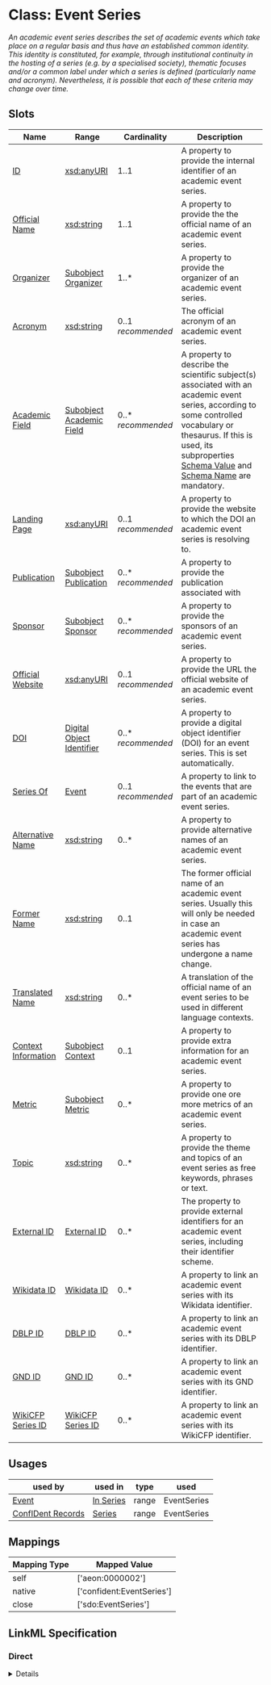# Class: Event Series
_An academic event series describes the set of academic events which take place on a regular basis and thus have an established common identity. This identity is constituted, for example, through institutional continuity in the hosting of a series (e.g. by a specialised society), thematic focuses and/or a common label under which a series is defined (particularly name and acronym). Nevertheless, it is possible that each of these criteria may change over time._






<!-- no inheritance hierarchy -->


## Slots

| Name | Range | Cardinality | Description  | 
| ---  | --- | --- | --- | 
| [ID](id.md) | [xsd:anyURI](http://www.w3.org/2001/XMLSchema#anyURI) | 1..1 | A property to provide the internal identifier of an academic event series.  | 
| [Official Name](official_name.md) | [xsd:string](http://www.w3.org/2001/XMLSchema#string) | 1..1 | A property to provide the the official name of an academic event series.  | 
| [Organizer](organized_by.md) | [Subobject Organizer](Organizer.md) | 1..* | A property to provide the organizer of an academic event series.  | 
| [Acronym](has_acronym.md) | [xsd:string](http://www.w3.org/2001/XMLSchema#string) | 0..1 _recommended_ | The official acronym of an academic event series.  | 
| [Academic Field](academic_field.md) | [Subobject Academic Field](AcademicField.md) | 0..* _recommended_ | A property to describe the scientific subject(s) associated with an academic event series, according to some controlled vocabulary or thesaurus. If this is used, its subproperties [Schema Value](schema_value.md) and [Schema Name](schema_name.md) are mandatory.  | 
| [Landing Page](landing_page.md) | [xsd:anyURI](http://www.w3.org/2001/XMLSchema#anyURI) | 0..1 _recommended_ | A property to provide the website to which the DOI an academic event series is resolving to.  | 
| [Publication](has_publication.md) | [Subobject Publication](Publication.md) | 0..* _recommended_ | A property to provide the publication associated with  | 
| [Sponsor](sponsored_by.md) | [Subobject Sponsor](Sponsor.md) | 0..* _recommended_ | A property to provide the sponsors of an academic event series.  | 
| [Official Website](website.md) | [xsd:anyURI](http://www.w3.org/2001/XMLSchema#anyURI) | 0..1 _recommended_ | A property to provide the URL the official website of an academic event series.  | 
| [DOI](has_doi.md) | [Digital Object Identifier](DigitalObjectId.md) | 0..* _recommended_ | A property to provide a digital object identifier (DOI) for an event series. This is set automatically.  | 
| [Series Of](series_of.md) | [Event](Event.md) | 0..1 _recommended_ | A property to link to the events that are part of an academic event series.  | 
| [Alternative Name](alternative_name.md) | [xsd:string](http://www.w3.org/2001/XMLSchema#string) | 0..* | A property to provide alternative names of an academic event series.  | 
| [Former Name](former_name.md) | [xsd:string](http://www.w3.org/2001/XMLSchema#string) | 0..1 | The former official name of an academic event series. Usually this will only be needed in case an academic event series has undergone a name change.  | 
| [Translated Name](translated_name.md) | [xsd:string](http://www.w3.org/2001/XMLSchema#string) | 0..* | A translation of the official name of an event series to be used in different language contexts.  | 
| [Context Information](context_info.md) | [Subobject Context](Context.md) | 0..1 | A property to provide extra information for an academic event series.  | 
| [Metric](has_metric.md) | [Subobject Metric](Metric.md) | 0..* | A property to provide one ore more metrics of an academic event series.  | 
| [Topic](has_topic.md) | [xsd:string](http://www.w3.org/2001/XMLSchema#string) | 0..* | A property to provide the theme and topics of an event series as free keywords, phrases or text.  | 
| [External ID](external_id.md) | [External ID](ExternalIdentifier.md) | 0..* | The property to provide external identifiers for an academic event series, including their identifier scheme.  | 
| [Wikidata ID](wikidata_id.md) | [Wikidata ID](WikidataId.md) | 0..* | A property to link an academic event series with its Wikidata identifier.  | 
| [DBLP ID](dpbl_id.md) | [DBLP ID](DblpId.md) | 0..* | A property to link an academic event series with its DBLP identifier.  | 
| [GND ID](gnd_id.md) | [GND ID](GndId.md) | 0..* | A property to link an academic event series with its GND identifier.  | 
| [WikiCFP Series ID](wikicfp_series_id.md) | [WikiCFP Series ID](WikiCfpSeriesId.md) | 0..* | A property to link an academic event series with its WikiCFP identifier.  | 


## Usages


| used by | used in | type | used |
| ---  | --- | --- | --- |
| [Event](Event.md) | [In Series](in_series.md) | range | EventSeries |
| [ConfIDent Records](ConfIDentRecords.md) | [Series](series.md) | range | EventSeries |












## Mappings

| Mapping Type | Mapped Value |
| ---  | ---  |
| self | ['aeon:0000002'] |
| native | ['confident:EventSeries'] |
| close | ['sdo:EventSeries'] |


## LinkML Specification

<!-- TODO: investigate https://stackoverflow.com/questions/37606292/how-to-create-tabbed-code-blocks-in-mkdocs-or-sphinx -->

### Direct

<details>
```yaml
name: EventSeries
description: An academic event series describes the set of academic events which take
  place on a regular basis and thus have an established common identity. This identity
  is constituted, for example, through institutional continuity in the hosting of
  a series (e.g. by a specialised society), thematic focuses and/or a common label
  under which a series is defined (particularly name and acronym). Nevertheless, it
  is possible that each of these criteria may change over time.
title: Event Series
from_schema: https://raw.githubusercontent.com/TIBHannover/ConfIDent_schema/%238_naming/src/linkml/ConfIDent_schema.yaml
close_mappings:
- sdo:EventSeries
slots:
- id
- official_name
- organized_by
- has_acronym
- academic_field
- landing_page
- has_publication
- sponsored_by
- website
- has_doi
- series_of
- alternative_name
- former_name
- translated_name
- context_info
- has_metric
- has_topic
- external_id
- wikidata_id
- dpbl_id
- gnd_id
- wikicfp_series_id
slot_usage:
  id:
    name: id
    description: A property to provide the internal identifier of an academic event
      series.
    ifabsent: string(confident:SeriesID)
  official_name:
    name: official_name
    description: A property to provide the the official name of an academic event
      series.
  organized_by:
    name: organized_by
    description: A property to provide the organizer of an academic event series.
  has_acronym:
    name: has_acronym
    description: The official acronym of an academic event series.
  landing_page:
    name: landing_page
    description: A property to provide the website to which the DOI an academic event
      series is resolving to.
  has_doi:
    name: has_doi
    description: A property to provide a digital object identifier (DOI) for an event
      series. This is set automatically.
  academic_field:
    name: academic_field
    description: A property to describe the scientific subject(s) associated with
      an academic event series, according to some controlled vocabulary or thesaurus.
      If this is used, its subproperties [Schema Value](schema_value.md) and [Schema
      Name](schema_name.md) are mandatory.
  website:
    name: website
    description: A property to provide the URL the official website of an academic
      event series.
  sponsored_by:
    name: sponsored_by
    description: A property to provide the sponsors of an academic event series.
  has_publication:
    name: has_publication
    description: A property to provide the publication associated with
    comments:
    - It will be most common that the publications of an academic event series are
      the set of publications associated with the individual events of the series.
  alternative_name:
    name: alternative_name
    description: A property to provide alternative names of an academic event series.
  former_name:
    name: former_name
    description: The former official name of an academic event series. Usually this
      will only be needed in case an academic event series has undergone a name change.
  translated_name:
    name: translated_name
    description: A translation of the official name of an event series to be used
      in different language contexts.
  has_topic:
    name: has_topic
    description: A property to provide the theme and topics of an event series as
      free keywords, phrases or text.
    comments:
    - Most likely the values of this property will be the set of topics and free keywords
      aggregated from the academic events of the series.
  has_metric:
    name: has_metric
    description: A property to provide one ore more metrics of an academic event series.
  context_info:
    name: context_info
    description: A property to provide extra information for an academic event series.
  external_id:
    name: external_id
    description: The property to provide external identifiers for an academic event
      series, including their identifier scheme.
  wikidata_id:
    name: wikidata_id
    description: A property to link an academic event series with its Wikidata identifier.
  gnd_id:
    name: gnd_id
    description: A property to link an academic event series with its GND identifier.
  dpbl_id:
    name: dpbl_id
    description: A property to link an academic event series with its DBLP identifier.
  wikicfp_series_id:
    name: wikicfp_series_id
    description: A property to link an academic event series with its WikiCFP identifier.
class_uri: aeon:0000002

```
</details>

### Induced

<details>
```yaml
name: EventSeries
description: An academic event series describes the set of academic events which take
  place on a regular basis and thus have an established common identity. This identity
  is constituted, for example, through institutional continuity in the hosting of
  a series (e.g. by a specialised society), thematic focuses and/or a common label
  under which a series is defined (particularly name and acronym). Nevertheless, it
  is possible that each of these criteria may change over time.
title: Event Series
from_schema: https://raw.githubusercontent.com/TIBHannover/ConfIDent_schema/%238_naming/src/linkml/ConfIDent_schema.yaml
close_mappings:
- sdo:EventSeries
slot_usage:
  id:
    name: id
    description: A property to provide the internal identifier of an academic event
      series.
    ifabsent: string(confident:SeriesID)
  official_name:
    name: official_name
    description: A property to provide the the official name of an academic event
      series.
  organized_by:
    name: organized_by
    description: A property to provide the organizer of an academic event series.
  has_acronym:
    name: has_acronym
    description: The official acronym of an academic event series.
  landing_page:
    name: landing_page
    description: A property to provide the website to which the DOI an academic event
      series is resolving to.
  has_doi:
    name: has_doi
    description: A property to provide a digital object identifier (DOI) for an event
      series. This is set automatically.
  academic_field:
    name: academic_field
    description: A property to describe the scientific subject(s) associated with
      an academic event series, according to some controlled vocabulary or thesaurus.
      If this is used, its subproperties [Schema Value](schema_value.md) and [Schema
      Name](schema_name.md) are mandatory.
  website:
    name: website
    description: A property to provide the URL the official website of an academic
      event series.
  sponsored_by:
    name: sponsored_by
    description: A property to provide the sponsors of an academic event series.
  has_publication:
    name: has_publication
    description: A property to provide the publication associated with
    comments:
    - It will be most common that the publications of an academic event series are
      the set of publications associated with the individual events of the series.
  alternative_name:
    name: alternative_name
    description: A property to provide alternative names of an academic event series.
  former_name:
    name: former_name
    description: The former official name of an academic event series. Usually this
      will only be needed in case an academic event series has undergone a name change.
  translated_name:
    name: translated_name
    description: A translation of the official name of an event series to be used
      in different language contexts.
  has_topic:
    name: has_topic
    description: A property to provide the theme and topics of an event series as
      free keywords, phrases or text.
    comments:
    - Most likely the values of this property will be the set of topics and free keywords
      aggregated from the academic events of the series.
  has_metric:
    name: has_metric
    description: A property to provide one ore more metrics of an academic event series.
  context_info:
    name: context_info
    description: A property to provide extra information for an academic event series.
  external_id:
    name: external_id
    description: The property to provide external identifiers for an academic event
      series, including their identifier scheme.
  wikidata_id:
    name: wikidata_id
    description: A property to link an academic event series with its Wikidata identifier.
  gnd_id:
    name: gnd_id
    description: A property to link an academic event series with its GND identifier.
  dpbl_id:
    name: dpbl_id
    description: A property to link an academic event series with its DBLP identifier.
  wikicfp_series_id:
    name: wikicfp_series_id
    description: A property to link an academic event series with its WikiCFP identifier.
attributes:
  id:
    name: id
    description: A property to provide the internal identifier of an academic event
      series.
    title: ID
    from_schema: https://raw.githubusercontent.com/TIBHannover/ConfIDent_schema/%238_naming/src/linkml/ConfIDent_schema.yaml
    ifabsent: string(confident:SeriesID)
    identifier: true
    alias: id
    owner: EventSeries
    range: uriorcurie
    required: true
  official_name:
    name: official_name
    description: A property to provide the the official name of an academic event
      series.
    title: Official Name
    from_schema: https://raw.githubusercontent.com/TIBHannover/ConfIDent_schema/%238_naming/src/linkml/ConfIDent_schema.yaml
    is_a: name
    slot_uri: skos:perfLabel
    alias: official_name
    owner: EventSeries
    range: string
    required: true
  organized_by:
    name: organized_by
    description: A property to provide the organizer of an academic event series.
    title: Organizer
    from_schema: https://raw.githubusercontent.com/TIBHannover/ConfIDent_schema/%238_naming/src/linkml/ConfIDent_schema.yaml
    multivalued: true
    alias: organized_by
    owner: EventSeries
    range: Organizer
    required: true
    inlined_as_list: true
  has_acronym:
    name: has_acronym
    description: The official acronym of an academic event series.
    title: Acronym
    from_schema: https://raw.githubusercontent.com/TIBHannover/ConfIDent_schema/%238_naming/src/linkml/ConfIDent_schema.yaml
    is_a: name
    alias: has_acronym
    owner: EventSeries
    range: string
    required: false
    recommended: true
  academic_field:
    name: academic_field
    description: A property to describe the scientific subject(s) associated with
      an academic event series, according to some controlled vocabulary or thesaurus.
      If this is used, its subproperties [Schema Value](schema_value.md) and [Schema
      Name](schema_name.md) are mandatory.
    title: Academic Field
    from_schema: https://raw.githubusercontent.com/TIBHannover/ConfIDent_schema/%238_naming/src/linkml/ConfIDent_schema.yaml
    slot_uri: aeon:0000040
    multivalued: true
    alias: academic_field
    owner: EventSeries
    range: AcademicField
    required: false
    recommended: true
    inlined_as_list: true
  landing_page:
    name: landing_page
    description: A property to provide the website to which the DOI an academic event
      series is resolving to.
    title: Landing Page
    from_schema: https://raw.githubusercontent.com/TIBHannover/ConfIDent_schema/%238_naming/src/linkml/ConfIDent_schema.yaml
    alias: landing_page
    owner: EventSeries
    range: uri
    required: false
    recommended: true
  has_publication:
    name: has_publication
    description: A property to provide the publication associated with
    title: Publication
    comments:
    - It will be most common that the publications of an academic event series are
      the set of publications associated with the individual events of the series.
    from_schema: https://raw.githubusercontent.com/TIBHannover/ConfIDent_schema/%238_naming/src/linkml/ConfIDent_schema.yaml
    multivalued: true
    alias: has_publication
    owner: EventSeries
    range: Publication
    required: false
    recommended: true
    inlined_as_list: true
  sponsored_by:
    name: sponsored_by
    description: A property to provide the sponsors of an academic event series.
    title: Sponsor
    from_schema: https://raw.githubusercontent.com/TIBHannover/ConfIDent_schema/%238_naming/src/linkml/ConfIDent_schema.yaml
    multivalued: true
    alias: sponsored_by
    owner: EventSeries
    range: Sponsor
    required: false
    recommended: true
    inlined_as_list: true
  website:
    name: website
    description: A property to provide the URL the official website of an academic
      event series.
    title: Official Website
    from_schema: https://raw.githubusercontent.com/TIBHannover/ConfIDent_schema/%238_naming/src/linkml/ConfIDent_schema.yaml
    alias: website
    owner: EventSeries
    range: uri
    recommended: true
  has_doi:
    name: has_doi
    description: A property to provide a digital object identifier (DOI) for an event
      series. This is set automatically.
    title: DOI
    from_schema: https://raw.githubusercontent.com/TIBHannover/ConfIDent_schema/%238_naming/src/linkml/ConfIDent_schema.yaml
    is_a: external_id
    slot_uri: iao:0000235
    multivalued: true
    alias: has_doi
    owner: EventSeries
    range: DigitalObjectId
    recommended: true
    inlined_as_list: true
  series_of:
    name: series_of
    description: A property to link to the events that are part of an academic event
      series.
    title: Series Of
    from_schema: https://raw.githubusercontent.com/TIBHannover/ConfIDent_schema/%238_naming/src/linkml/ConfIDent_schema.yaml
    alias: series_of
    owner: EventSeries
    range: Event
    required: false
    recommended: true
  alternative_name:
    name: alternative_name
    description: A property to provide alternative names of an academic event series.
    title: Alternative Name
    from_schema: https://raw.githubusercontent.com/TIBHannover/ConfIDent_schema/%238_naming/src/linkml/ConfIDent_schema.yaml
    is_a: name
    slot_uri: skos:altLabel
    multivalued: true
    alias: alternative_name
    owner: EventSeries
    range: string
    required: false
    recommended: false
  former_name:
    name: former_name
    description: The former official name of an academic event series. Usually this
      will only be needed in case an academic event series has undergone a name change.
    title: Former Name
    from_schema: https://raw.githubusercontent.com/TIBHannover/ConfIDent_schema/%238_naming/src/linkml/ConfIDent_schema.yaml
    is_a: name
    alias: former_name
    owner: EventSeries
    range: string
    required: false
    recommended: false
  translated_name:
    name: translated_name
    description: A translation of the official name of an event series to be used
      in different language contexts.
    title: Translated Name
    from_schema: https://raw.githubusercontent.com/TIBHannover/ConfIDent_schema/%238_naming/src/linkml/ConfIDent_schema.yaml
    is_a: name
    multivalued: true
    alias: translated_name
    owner: EventSeries
    range: string
    required: false
    recommended: false
  context_info:
    name: context_info
    description: A property to provide extra information for an academic event series.
    title: Context Information
    from_schema: https://raw.githubusercontent.com/TIBHannover/ConfIDent_schema/%238_naming/src/linkml/ConfIDent_schema.yaml
    alias: context_info
    owner: EventSeries
    range: Context
    required: false
    recommended: false
  has_metric:
    name: has_metric
    description: A property to provide one ore more metrics of an academic event series.
    title: Metric
    from_schema: https://raw.githubusercontent.com/TIBHannover/ConfIDent_schema/%238_naming/src/linkml/ConfIDent_schema.yaml
    multivalued: true
    alias: has_metric
    owner: EventSeries
    range: Metric
    required: false
    recommended: false
    inlined_as_list: true
  has_topic:
    name: has_topic
    description: A property to provide the theme and topics of an event series as
      free keywords, phrases or text.
    title: Topic
    comments:
    - Most likely the values of this property will be the set of topics and free keywords
      aggregated from the academic events of the series.
    from_schema: https://raw.githubusercontent.com/TIBHannover/ConfIDent_schema/%238_naming/src/linkml/ConfIDent_schema.yaml
    multivalued: true
    alias: has_topic
    owner: EventSeries
    range: string
    required: false
    recommended: false
  external_id:
    name: external_id
    description: The property to provide external identifiers for an academic event
      series, including their identifier scheme.
    title: External ID
    from_schema: https://raw.githubusercontent.com/TIBHannover/ConfIDent_schema/%238_naming/src/linkml/ConfIDent_schema.yaml
    slot_uri: iao:0000235
    multivalued: true
    alias: external_id
    owner: EventSeries
    range: ExternalIdentifier
    inlined_as_list: true
  wikidata_id:
    name: wikidata_id
    description: A property to link an academic event series with its Wikidata identifier.
    title: Wikidata ID
    from_schema: https://raw.githubusercontent.com/TIBHannover/ConfIDent_schema/%238_naming/src/linkml/ConfIDent_schema.yaml
    is_a: external_id
    slot_uri: iao:0000235
    multivalued: true
    alias: wikidata_id
    owner: EventSeries
    range: WikidataId
    required: false
    recommended: false
    inlined: true
    inlined_as_list: true
  dpbl_id:
    name: dpbl_id
    description: A property to link an academic event series with its DBLP identifier.
    title: DBLP ID
    from_schema: https://raw.githubusercontent.com/TIBHannover/ConfIDent_schema/%238_naming/src/linkml/ConfIDent_schema.yaml
    is_a: external_id
    slot_uri: iao:0000235
    multivalued: true
    alias: dpbl_id
    owner: EventSeries
    range: DblpId
    required: false
    recommended: false
    inlined: true
    inlined_as_list: true
  gnd_id:
    name: gnd_id
    description: A property to link an academic event series with its GND identifier.
    title: GND ID
    from_schema: https://raw.githubusercontent.com/TIBHannover/ConfIDent_schema/%238_naming/src/linkml/ConfIDent_schema.yaml
    is_a: external_id
    slot_uri: iao:0000235
    multivalued: true
    alias: gnd_id
    owner: EventSeries
    range: GndId
    required: false
    recommended: false
    inlined: true
    inlined_as_list: true
  wikicfp_series_id:
    name: wikicfp_series_id
    description: A property to link an academic event series with its WikiCFP identifier.
    title: WikiCFP Series ID
    from_schema: https://raw.githubusercontent.com/TIBHannover/ConfIDent_schema/%238_naming/src/linkml/ConfIDent_schema.yaml
    is_a: external_id
    slot_uri: iao:0000235
    multivalued: true
    alias: wikicfp_series_id
    owner: EventSeries
    range: WikiCfpSeriesId
    required: false
    recommended: false
    inlined: true
    inlined_as_list: true
class_uri: aeon:0000002

```
</details>